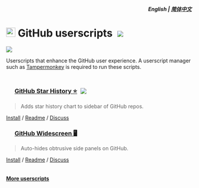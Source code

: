 <div align="right">
<h5>English | <a href="zh-cn#readme">简体中文</a></h5>
</div>

# <img width=25 style="margin-bottom: -1px" src="https://github.githubassets.com/favicons/favicon.png"> GitHub userscripts &nbsp;[![](https://img.shields.io/twitter/url/http/shields.io.svg?style=social)](https://twitter.com/intent/tweet?text=Check%20these%20%23GitHub%20userscripts%20out%21&url=https://github.com/adamlui/userscripts/tree/master/github&hashtags=greasemonkey,userscript,javascript,github)

[![](https://img.shields.io/badge/License-MIT-green.svg?logo=internetarchive&logoColor=white&labelColor=464646&style=for-the-badge)](../LICENSE.md)

Userscripts that enhance the GitHub user experience. A userscript manager such as [Tampermonkey](https://www.tampermonkey.net/) is required to run these scripts.

<img height=10px width="100%" src="https://raw.githubusercontent.com/andreasbm/readme/master/assets/lines/aqua.png">

### <img width=17 style="margin: 0 1px -1px" src="https://github.githubassets.com/favicons/favicon.png"> [GitHub Star History ⭐](../github-star-history) <a href="https://github.com/awesome-scripts/awesome-userscripts#github"><img src="https://awesome.re/mentioned-badge.svg" style="margin:0 0 -2px 5px"></a>

> Adds star history chart to sidebar of GitHub repos.

[Install](../github-star-history#-installation) /
[Readme](../github-star-history#readme) /
[Discuss](https://github.com/adamlui/github-star-history/discussions)

### <img width=17 style="margin: 0 1px -1px" src="https://github.githubassets.com/favicons/favicon.png"> [GitHub Widescreen 🖥️](../github-widescreen)

> Auto-hides obtrusive side panels on GitHub.

[Install](../github-widescreen#-installation) /
[Readme](../github-widescreen#readme) /
[Discuss](https://github.com/adamlui/github-widescreen/discussions)

<img height=6px width="100%" src="https://raw.githubusercontent.com/andreasbm/readme/master/assets/lines/aqua.png">

<a href="https://github.com/adamlui/userscripts">**More userscripts**</a>
